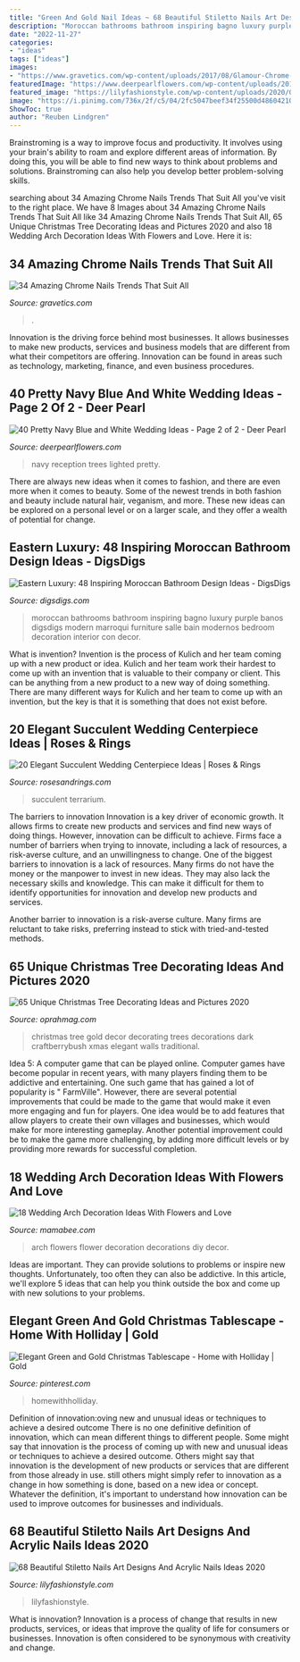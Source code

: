 ```yaml
---
title: "Green And Gold Nail Ideas ~ 68 Beautiful Stiletto Nails Art Designs And Acrylic Nails Ideas 2020"
description: "Moroccan bathrooms bathroom inspiring bagno luxury purple banos digsdigs modern marroqui furniture salle bain modernos bedroom decoration interior con decor"
date: "2022-11-27"
categories:
- "ideas"
tags: ["ideas"]
images:
- "https://www.gravetics.com/wp-content/uploads/2017/08/Glamour-Chrome-Nails-Trends-2017.jpg"
featuredImage: "https://www.deerpearlflowers.com/wp-content/uploads/2015/08/lighted-trees-for-wedding-reception.jpg"
featured_image: "https://lilyfashionstyle.com/wp-content/uploads/2020/04/35-8.jpg"
image: "https://i.pinimg.com/736x/2f/c5/04/2fc5047beef34f25500d48604210913a.jpg"
ShowToc: true
author: "Reuben Lindgren"
---
```



Brainstroming is a way to improve focus and productivity. It involves using your brain's ability to roam and explore different areas of information. By doing this, you will be able to find new ways to think about problems and solutions. Brainstroming can also help you develop better problem-solving skills.

	

		
searching about 34 Amazing Chrome Nails Trends That Suit All you've visit to the right place. We have 8 Images about 34 Amazing Chrome Nails Trends That Suit All like 34 Amazing Chrome Nails Trends That Suit All, 65 Unique Christmas Tree Decorating Ideas and Pictures 2020 and also 18 Wedding Arch Decoration Ideas With Flowers and Love. Here it is:
		
    
## 34 Amazing Chrome Nails Trends That Suit All

<img loading=lazy src="https://www.gravetics.com/wp-content/uploads/2017/08/Glamour-Chrome-Nails-Trends-2017.jpg" onerror="this.onerror=null;this.src='https://tse2.mm.bing.net/th?id=OIP.TP5YycIif2AeJrBjaZIHqAHaHZ&amp;pid=15.1';" alt="34 Amazing Chrome Nails Trends That Suit All">

_Source: gravetics.com_

>. 

	

Innovation is the driving force behind most businesses. It allows businesses to make new products, services and business models that are different from what their competitors are offering. Innovation can be found in areas such as technology, marketing, finance, and even business procedures.

    
## 40 Pretty Navy Blue And White Wedding Ideas - Page 2 Of 2 - Deer Pearl

<img loading=lazy src="https://www.deerpearlflowers.com/wp-content/uploads/2015/08/lighted-trees-for-wedding-reception.jpg" onerror="this.onerror=null;this.src='https://tse3.mm.bing.net/th?id=OIP.7Qm-Ap87SNwfSWYzn9FBpgHaLH&amp;pid=15.1';" alt="40 Pretty Navy Blue and White Wedding Ideas - Page 2 of 2 - Deer Pearl">

_Source: deerpearlflowers.com_

>navy reception trees lighted pretty. 

	

There are always new ideas when it comes to fashion, and there are even more when it comes to beauty. Some of the newest trends in both fashion and beauty include natural hair, veganism, and more. These new ideas can be explored on a personal level or on a larger scale, and they offer a wealth of potential for change.

    
## Eastern Luxury: 48 Inspiring Moroccan Bathroom Design Ideas - DigsDigs

<img loading=lazy src="http://www.digsdigs.com/photos/inspiring-moroccan-bathrooms-41-554x739.jpg" onerror="this.onerror=null;this.src='https://tse4.mm.bing.net/th?id=OIP.nEXLn6XvexFU9uVYO14reQHaJ4&amp;pid=15.1';" alt="Eastern Luxury: 48 Inspiring Moroccan Bathroom Design Ideas - DigsDigs">

_Source: digsdigs.com_

>moroccan bathrooms bathroom inspiring bagno luxury purple banos digsdigs modern marroqui furniture salle bain modernos bedroom decoration interior con decor. 

	

What is invention?
Invention is the process of Kulich and her team coming up with a new product or idea. Kulich and her team work their hardest to come up with an invention that is valuable to their company or client. This can be anything from a new product to a new way of doing something. There are many different ways for Kulich and her team to come up with an invention, but the key is that it is something that does not exist before.

    
## 20 Elegant Succulent Wedding Centerpiece Ideas | Roses &amp; Rings

<img loading=lazy src="http://www.rosesandrings.com/wp-content/uploads/2018/01/Terrarium-and-succulent-wedding-centerpiece.jpg" onerror="this.onerror=null;this.src='https://tse2.mm.bing.net/th?id=OIP.JV4d66JBs8nT_eHuTUcE0QHaJ8&amp;pid=15.1';" alt="20 Elegant Succulent Wedding Centerpiece Ideas | Roses &amp; Rings">

_Source: rosesandrings.com_

>succulent terrarium. 

	

The barriers to innovation
Innovation is a key driver of economic growth. It allows firms to create new products and services and find new ways of doing things. However, innovation can be difficult to achieve. Firms face a number of barriers when trying to innovate, including a lack of resources, a risk-averse culture, and an unwillingness to change.
One of the biggest barriers to innovation is a lack of resources. Many firms do not have the money or the manpower to invest in new ideas. They may also lack the necessary skills and knowledge. This can make it difficult for them to identify opportunities for innovation and develop new products and services.

Another barrier to innovation is a risk-averse culture. Many firms are reluctant to take risks, preferring instead to stick with tried-and-tested methods.

    
## 65 Unique Christmas Tree Decorating Ideas And Pictures 2020

<img loading=lazy src="https://hips.hearstapps.com/hmg-prod.s3.amazonaws.com/images/xmas-1599703529.jpg?crop=0.9995002498750624xw:1xh;center,top&amp;resize=480:*" onerror="this.onerror=null;this.src='https://tse4.mm.bing.net/th?id=OIP.4JWO1n2HeKvJDllt0zW3SwHaLH&amp;pid=15.1';" alt="65 Unique Christmas Tree Decorating Ideas and Pictures 2020">

_Source: oprahmag.com_

>christmas tree gold decor decorating trees decorations dark craftberrybush xmas elegant walls traditional. 

	

Idea 5: A computer game that can be played online.
Computer games have become popular in recent years, with many players finding them to be addictive and entertaining. One such game that has gained a lot of popularity is " FarmVille". However, there are several potential improvements that could be made to the game that would make it even more engaging and fun for players. One idea would be to add features that allow players to create their own villages and businesses, which would make for more interesting gameplay. Another potential improvement could be to make the game more challenging, by adding more difficult levels or by providing more rewards for successful completion.

    
## 18 Wedding Arch Decoration Ideas With Flowers And Love

<img loading=lazy src="http://mamabee.com/wp-content/uploads/2017/07/Vintage-Green-And-White-Wedding-Arch-With-Flower-Decorations.jpg" onerror="this.onerror=null;this.src='https://tse2.mm.bing.net/th?id=OIP.ZHIksGezA_s9JX-_xLfMxAHaLH&amp;pid=15.1';" alt="18 Wedding Arch Decoration Ideas With Flowers and Love">

_Source: mamabee.com_

>arch flowers flower decoration decorations diy decor. 

	

Ideas are important. They can provide solutions to problems or inspire new thoughts. Unfortunately, too often they can also be addictive. In this article, we'll explore 5 ideas that can help you think outside the box and come up with new solutions to your problems.

    
## Elegant Green And Gold Christmas Tablescape - Home With Holliday | Gold

<img loading=lazy src="https://i.pinimg.com/736x/2f/c5/04/2fc5047beef34f25500d48604210913a.jpg" onerror="this.onerror=null;this.src='https://tse2.mm.bing.net/th?id=OIP.lPRMmFrr9yoWPKBBXZo6NQHaLF&amp;pid=15.1';" alt="Elegant Green and Gold Christmas Tablescape - Home with Holliday | Gold">

_Source: pinterest.com_

>homewithholliday. 

	

Definition of innovation:oving new and unusual ideas or techniques to achieve a desired outcome
There is no one definitive definition of innovation, which can mean different things to different people. Some might say that innovation is the process of coming up with new and unusual ideas or techniques to achieve a desired outcome. Others might say that innovation is the development of new products or services that are different from those already in use. still others might simply refer to innovation as a change in how something is done, based on a new idea or concept. Whatever the definition, it's important to understand how innovation can be used to improve outcomes for businesses and individuals.

    
## 68 Beautiful Stiletto Nails Art Designs And Acrylic Nails Ideas 2020

<img loading=lazy src="https://lilyfashionstyle.com/wp-content/uploads/2020/04/35-8.jpg" onerror="this.onerror=null;this.src='https://tse4.mm.bing.net/th?id=OIP.4Z_X99q77BlzdBQJwtG_HQHaKB&amp;pid=15.1';" alt="68 Beautiful Stiletto Nails Art Designs And Acrylic Nails Ideas 2020">

_Source: lilyfashionstyle.com_

>lilyfashionstyle. 

	

What is innovation?
Innovation is a process of change that results in new products, services, or ideas that improve the quality of life for consumers or businesses. Innovation is often considered to be synonymous with creativity and change.

